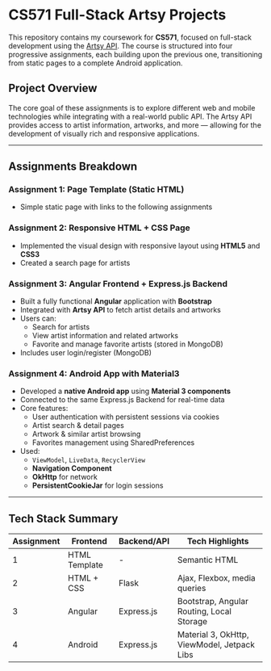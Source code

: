# CS571 Full-Stack Artsy Projects

This repository contains my coursework for **CS571**, focused on full-stack development using the [Artsy API](https://developers.artsy.net/). The course is structured into four progressive assignments, each building upon the previous one, transitioning from static pages to a complete Android application.

## Project Overview

The core goal of these assignments is to explore different web and mobile technologies while integrating with a real-world public API. The Artsy API provides access to artist information, artworks, and more — allowing for the development of visually rich and responsive applications.

---

## Assignments Breakdown

### Assignment 1: Page Template (Static HTML)
- Simple static page with links to the following assignments

### Assignment 2: Responsive HTML + CSS Page
- Implemented the visual design with responsive layout using **HTML5** and **CSS3**
- Created a search page for artists

### Assignment 3: Angular Frontend + Express.js Backend
- Built a fully functional **Angular** application with **Bootstrap**
- Integrated with **Artsy API** to fetch artist details and artworks
- Users can:
  - Search for artists
  - View artist information and related artworks
  - Favorite and manage favorite artists (stored in MongoDB)
- Includes user login/register (MongoDB)

### Assignment 4: Android App with Material3
- Developed a **native Android app** using **Material 3 components**
- Connected to the same Express.js Backend for real-time data
- Core features:
  - User authentication with persistent sessions via cookies
  - Artist search & detail pages
  - Artwork & similar artist browsing
  - Favorites management using SharedPreferences
- Used:
  - `ViewModel`, `LiveData`, `RecyclerView`
  - **Navigation Component**
  - **OkHttp** for network
  - **PersistentCookieJar** for login sessions

---

## Tech Stack Summary

| Assignment | Frontend      | Backend/API        | Tech Highlights                            |
|------------|---------------|--------------------|---------------------------------------------|
| 1          | HTML Template | -                  | Semantic HTML                               |
| 2          | HTML + CSS    | Flask              | Ajax, Flexbox, media queries                |
| 3          | Angular       | Express.js         | Bootstrap, Angular Routing, Local Storage   |
| 4          | Android       | Express.js         | Material 3, OkHttp, ViewModel, Jetpack Libs |